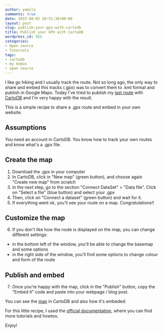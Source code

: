 ```yaml
---
author: yamila
comments: true
date: 2015-08-02 20:51:38+00:00
layout: post
slug: publish-your-gpx-with-cartodb
title: Publish your GPX with CartoDB
wordpress_id: 922
categories:
- Open source
- Tutorials
tags:
- cartodb
- my modus
- open source
---
```


I like go hiking and I usually track the route. Not so long ago, the only way to share and embed this tracks (.gpx) was to convert them to .kml format and publish in Google Maps. Today I've tried to publish my [last route](http://dendarii.es/windmills-path-desde-hassocks-hasta-lewes/) with [CartoDB](https://cartodb.com/) and I'm very happy with the result.

This is a simple recipe to share a .gpx route and embed in your own website.

<!-- more -->



## Assumptions



You need an account in CartoDB. You know how to track your own routes and know what's a .gpx file.



## Create the map



1. Download the .gpx in your computer
2. In CartoDB, click in "New map" (green button), and choose again "Create new map" from scratch
3. In the next step, go to the section "Connect DataSet" > "Data file". Click on "Select a file" (blue button) and select your .gpx
4. Then, click on "Connect a dataset" (green button) and wait for it.
5. If everything went ok, you'll see your route on a map. Congratulations!!



## Customize the map

6. If you don't like how the route is displayed on the map, you can change different settings:
  * in the bottom left of the window, you'll be able to change the basemap and some options
  * in the right side of the window, you'll find some options to change colour and form of the route





## Publish and embed



7. Once you're happy with the map, click in the "Publish" button, copy the "Embed it" code and paste into your webpage / blog post.

You can see the [map](https://yami.cartodb.com/viz/8ab61126-3953-11e5-a325-0e018d66dc29/public_map) in CartoDB and also how it's embeded:



For this little recipe, I used the [official documentation](http://docs.cartodb.com/tutorials/adding_geometries.html), where you can find more tutorials and howtos.

Enjoy!
